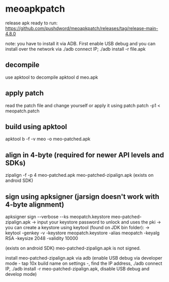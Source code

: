 # meoapkpatch

release apk ready to run: https://github.com/pushdword/meoapkpatch/releases/tag/release-main-4.8.0

note: you have to install it via ADB. First enable USB debug and you can install over the network via ./adb connect IP; ./adb install -r file.apk

## decompile

use apktool to decompile
apktool d meo.apk

## apply patch

read the patch file and change yourself or apply it using patch
patch -p1 < meopatch.patch

## build using apktool

apktool b -f -v meo -o meo-patched.apk

## align in 4-byte (required for newer API levels and SDKs)

zipalign -f -p 4 meo-patched.apk meo-patched-zipalign.apk
(exists on android SDK)

## sign using apksigner (jarsign doesn't work with 4-byte alignment)

apksigner sign --verbose --ks meopatch.keystore meo-patched-zipalign.apk
-> input your keystore password to unlock and uses the pki
-> you can create a keystore using keytool (found on JDK bin folder):
-> keytool -genkey -v -keystore meopatch.keystore -alias meopatch -keyalg RSA -keysize 2048 -validity 10000

(exists on android SDK)
meo-patched-zipalign.apk is not signed.

install meo-patched-zipalign.apk via adb (enable USB debug via developer mode - tap 10x build name on settings -, find the IP address, ./adb connect IP, ./adb install -r meo-patched-zipalign.apk, disable USB debug and develop mode)
